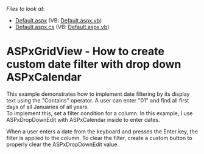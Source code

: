 <!-- default file list -->
*Files to look at*:

* [Default.aspx](./CS/WebSite/Default.aspx) (VB: [Default.aspx.vb](./VB/WebSite/Default.aspx.vb))
* [Default.aspx.cs](./CS/WebSite/Default.aspx.cs) (VB: [Default.aspx.vb](./VB/WebSite/Default.aspx.vb))
<!-- default file list end -->
# ASPxGridView - How to create custom date filter with drop down ASPxCalendar


<p>This example demonstrates how to implement date filtering by its display text using the "Contains" operator. A user can enter "01" and find all first days of all Januaries of all years.<br />
To implement this, set a filter condition for a column. In this example, I use ASPxDropDownEdit with ASPxCalendar inside to enter dates.</p><p>When a user enters a date from the keyboard and presses the Enter key, the filter is applied to the column. To clear the filter, create a custom button to properly clear the ASPxDropDownEdit value.</p>

<br/>


